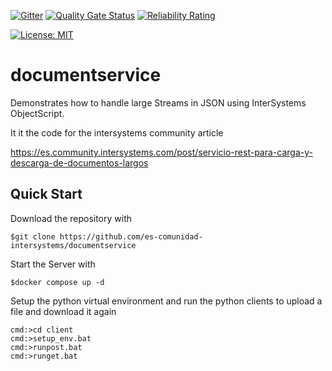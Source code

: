  [![Gitter](https://img.shields.io/badge/Available%20on-Intersystems%20Open%20Exchange-00b2a9.svg)](https://openexchange.intersystems.com/package/intersystems-iris-dev-template)
 [![Quality Gate Status](https://community.objectscriptquality.com/api/project_badges/measure?project=intersystems_iris_community%2Fintersystems-iris-dev-template&metric=alert_status)](https://community.objectscriptquality.com/dashboard?id=intersystems_iris_community%2Fintersystems-iris-dev-template)
 [![Reliability Rating](https://community.objectscriptquality.com/api/project_badges/measure?project=intersystems_iris_community%2Fintersystems-iris-dev-template&metric=reliability_rating)](https://community.objectscriptquality.com/dashboard?id=intersystems_iris_community%2Fintersystems-iris-dev-template)

[![License: MIT](https://img.shields.io/badge/License-MIT-blue.svg?style=flat&logo=AdGuard)](LICENSE)

# documentservice
Demonstrates how to handle large Streams in JSON using InterSystems ObjectScript.

It it the code for the intersystems community article 

https://es.community.intersystems.com/post/servicio-rest-para-carga-y-descarga-de-documentos-largos



## Quick Start

Download the repository with

```
$git clone https://github.com/es-comunidad-intersystems/documentservice
```

Start the Server with

```
$docker compose up -d
```

Setup the python virtual environment and run the python clients to upload a file and download it again

```
cmd:>cd client
cmd:>setup_env.bat
cmd:>runpost.bat
cmd:>runget.bat
```

